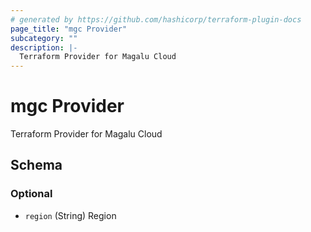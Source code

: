 ```yaml
---
# generated by https://github.com/hashicorp/terraform-plugin-docs
page_title: "mgc Provider"
subcategory: ""
description: |-
  Terraform Provider for Magalu Cloud
---
```


# mgc Provider

Terraform Provider for Magalu Cloud



<!-- schema generated by tfplugindocs -->
## Schema

### Optional

- `region` (String) Region
